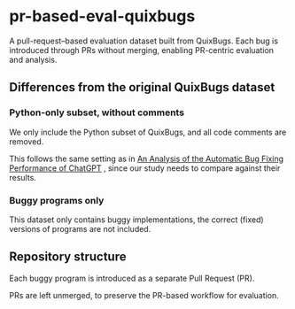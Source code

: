 # pr-based-eval-quixbugs
A pull-request–based evaluation dataset built from QuixBugs. Each bug is introduced through PRs without merging, enabling PR-centric evaluation and analysis.

## Differences from the original QuixBugs dataset

### Python-only subset, without comments

We only include the Python subset of QuixBugs, and all code comments are removed.

This follows the same setting as in [An Analysis of the Automatic Bug Fixing Performance of ChatGPT](https://arxiv.org/abs/2205.10583)
, since our study needs to compare against their results.

### Buggy programs only

This dataset only contains buggy implementations, the correct (fixed) versions of programs are not included.

## Repository structure

Each buggy program is introduced as a separate Pull Request (PR).

PRs are left unmerged, to preserve the PR-based workflow for evaluation.
